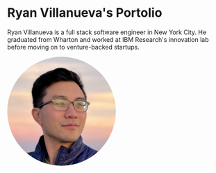# Ryan Villanueva's Portolio

Ryan Villanueva is a full stack software engineer in New York City. He graduated from Wharton and worked at IBM Research's innovation lab before moving on to venture-backed startups.

<img src="https://github.com/rvillanueva/portfolio/blob/main/src/public/images/profile-photo.jpg?raw=true" width="250" title="Ryan Villanueva" style="border-radius: 50%">
